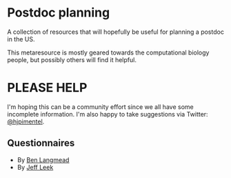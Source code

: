 # Postdoc planning

A collection of resources that will hopefully be useful for planning a postdoc
in the US.

This metaresource is mostly geared towards the computational biology people,
but possibly others will find it helpful.

# PLEASE HELP

I'm hoping this can be a community effort since we all have some incomplete
information. I'm also happy to take suggestions via Twitter:
[@hjpimentel](https://twitter.com/hjpimentel).

## Questionnaires

- By [Ben Langmead](https://github.com/jtleek/langmead-lab/blob/master/postdoc_questionnaire.md)
- By [Jeff Leek](https://github.com/jtleek/langmead-lab/blob/master/postdoc_questionnaire.m://github.com/jtleek/careerplanning)
